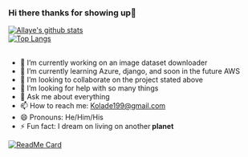 ### Hi there thanks for showing up👋


[![Allaye's github stats](https://github-readme-stats.vercel.app/api?username=allaye&show_icons=true&theme=vue-dark&show_owner=true)](https://github.com/allaye/github-readme-stats&count_private=true)
</br>
[![Top Langs](https://github-readme-stats.vercel.app/api/top-langs/?username=allaye&show_icons=true&theme=vue-dark)](https://github.com/allaye/github-readme-stats)
</br>
</br>

- 🔭 I’m currently working on an image dataset downloader
- 🌱 I’m currently learning Azure, django, and soon in the future AWS
- 👯 I’m looking to collaborate on the project stated above
- 🤔 I’m looking for help with so many things
- 💬 Ask me about everything 
- 📫 How to reach me: Kolade199@gmail.com
- 😄 Pronouns: He/Him/His
- ⚡ Fun fact: I dream on living on another<b> planet </b>

[![ReadMe Card](https://github-readme-stats.vercel.app/api/pin/?username=allaye&repo=github-readme-stats)](https://github.com/allaye/github-readme-stats)
